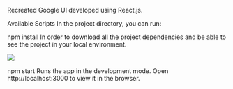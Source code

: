 Recreated Google UI developed using React.js.

Available Scripts
In the project directory, you can run:

npm install
In order to download all the project dependencies and be able to see the project in your local environment.

![](img/Google_UI.png)

npm start
Runs the app in the development mode.
Open http://localhost:3000 to view it in the browser.
